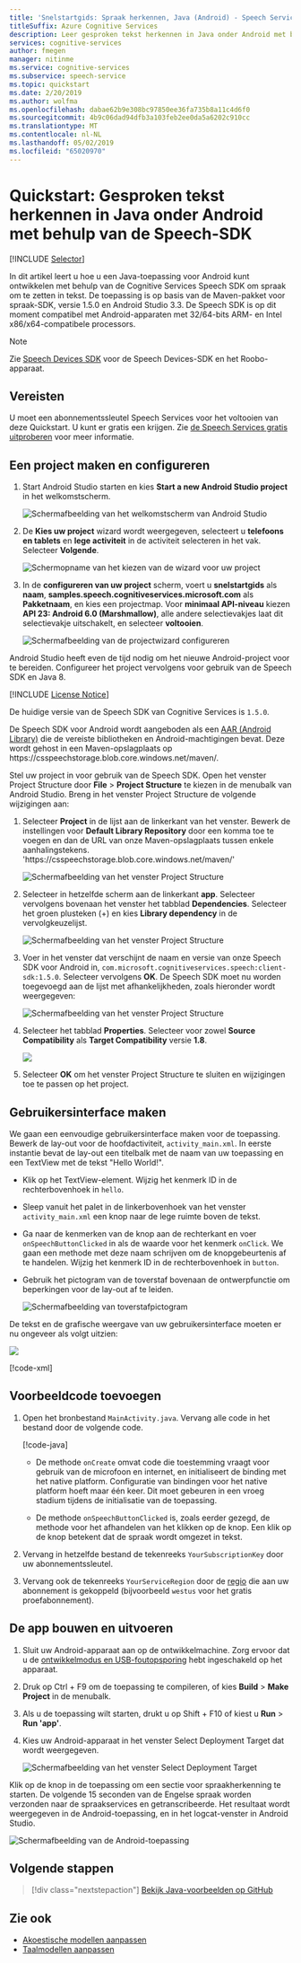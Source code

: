 ```yaml
---
title: 'Snelstartgids: Spraak herkennen, Java (Android) - Speech Services'
titleSuffix: Azure Cognitive Services
description: Leer gesproken tekst herkennen in Java onder Android met behulp van de Speech SDK
services: cognitive-services
author: fmegen
manager: nitinme
ms.service: cognitive-services
ms.subservice: speech-service
ms.topic: quickstart
ms.date: 2/20/2019
ms.author: wolfma
ms.openlocfilehash: dabae62b9e308bc97850ee36fa735b8a11c4d6f0
ms.sourcegitcommit: 4b9c06dad94dfb3a103feb2ee0da5a6202c910cc
ms.translationtype: MT
ms.contentlocale: nl-NL
ms.lasthandoff: 05/02/2019
ms.locfileid: "65020970"
---
```

# <a name="quickstart-recognize-speech-in-java-on-android-by-using-the-speech-sdk"></a>Quickstart: Gesproken tekst herkennen in Java onder Android met behulp van de Speech-SDK

[!INCLUDE [Selector](../../../includes/cognitive-services-speech-service-quickstart-selector.md)]

In dit artikel leert u hoe u een Java-toepassing voor Android kunt ontwikkelen met behulp van de Cognitive Services Speech SDK om spraak om te zetten in tekst.
De toepassing is op basis van de Maven-pakket voor spraak-SDK, versie 1.5.0 en Android Studio 3.3.
De Speech SDK is op dit moment compatibel met Android-apparaten met 32/64-bits ARM- en Intel x86/x64-compatibele processors.

> [!NOTE]
> Zie [Speech Devices SDK](speech-devices-sdk.md) voor de Speech Devices-SDK en het Roobo-apparaat.

## <a name="prerequisites"></a>Vereisten

U moet een abonnementssleutel Speech Services voor het voltooien van deze Quickstart. U kunt er gratis een krijgen. Zie [de Speech Services gratis uitproberen](get-started.md) voor meer informatie.

## <a name="create-and-configure-a-project"></a>Een project maken en configureren

1. Start Android Studio starten en kies **Start a new Android Studio project** in het welkomstscherm.

    ![Schermafbeelding van het welkomstscherm van Android Studio](media/sdk/qs-java-android-01-start-new-android-studio-project.png)

1. De **Kies uw project** wizard wordt weergegeven, selecteert u **telefoons en tablets** en **lege activiteit** in de activiteit selecteren in het vak. Selecteer **Volgende**.

   ![Schermopname van het kiezen van de wizard voor uw project](media/sdk/qs-java-android-02-target-android-devices.png)

1. In de **configureren van uw project** scherm, voert u **snelstartgids** als **naam**, **samples.speech.cognitiveservices.microsoft.com** als **Pakketnaam**, en kies een projectmap. Voor **minimaal API-niveau** kiezen **API 23: Android 6.0 (Marshmallow)**, alle andere selectievakjes laat dit selectievakje uitschakelt, en selecteer **voltooien**.

   ![Schermafbeelding van de projectwizard configureren](media/sdk/qs-java-android-03-create-android-project.png)

Android Studio heeft even de tijd nodig om het nieuwe Android-project voor te bereiden. Configureer het project vervolgens voor gebruik van de Speech SDK en Java 8.

[!INCLUDE [License Notice](../../../includes/cognitive-services-speech-service-license-notice.md)]

De huidige versie van de Speech SDK van Cognitive Services is `1.5.0`.

De Speech SDK voor Android wordt aangeboden als een [AAR (Android Library)](https://developer.android.com/studio/projects/android-library) die de vereiste bibliotheken en Android-machtigingen bevat.
Deze wordt gehost in een Maven-opslagplaats op https:\//csspeechstorage.blob.core.windows.net/maven/.

Stel uw project in voor gebruik van de Speech SDK. Open het venster Project Structure door **File** > **Project Structure** te kiezen in de menubalk van Android Studio. Breng in het venster Project Structure de volgende wijzigingen aan:

1. Selecteer **Project** in de lijst aan de linkerkant van het venster. Bewerk de instellingen voor **Default Library Repository** door een komma toe te voegen en dan de URL van onze Maven-opslagplaats tussen enkele aanhalingstekens. 'https:\//csspeechstorage.blob.core.windows.net/maven/'

   ![Schermafbeelding van het venster Project Structure](media/sdk/qs-java-android-06-add-maven-repository.png)

1. Selecteer in hetzelfde scherm aan de linkerkant **app**. Selecteer vervolgens bovenaan het venster het tabblad **Dependencies**. Selecteer het groen plusteken (+) en kies **Library dependency** in de vervolgkeuzelijst.

   ![Schermafbeelding van het venster Project Structure](media/sdk/qs-java-android-07-add-module-dependency.png)

1. Voer in het venster dat verschijnt de naam en versie van onze Speech SDK voor Android in, `com.microsoft.cognitiveservices.speech:client-sdk:1.5.0`. Selecteer vervolgens **OK**.
   De Speech SDK moet nu worden toegevoegd aan de lijst met afhankelijkheden, zoals hieronder wordt weergegeven:

   ![Schermafbeelding van het venster Project Structure](media/sdk/qs-java-android-08-dependency-added-1.0.0.png)

1. Selecteer het tabblad **Properties**. Selecteer voor zowel **Source Compatibility** als **Target Compatibility** versie **1.8**.

   ![](media/sdk/qs-java-android-09-dependency-added.png)

1. Selecteer **OK** om het venster Project Structure te sluiten en wijzigingen toe te passen op het project.

## <a name="create-user-interface"></a>Gebruikersinterface maken

We gaan een eenvoudige gebruikersinterface maken voor de toepassing. Bewerk de lay-out voor de hoofdactiviteit, `activity_main.xml`. In eerste instantie bevat de lay-out een titelbalk met de naam van uw toepassing en een TextView met de tekst "Hello World!".

* Klik op het TextView-element. Wijzig het kenmerk ID in de rechterbovenhoek in `hello`.

* Sleep vanuit het palet in de linkerbovenhoek van het venster `activity_main.xml` een knop naar de lege ruimte boven de tekst.

* Ga naar de kenmerken van de knop aan de rechterkant en voer `onSpeechButtonClicked` in als de waarde voor het kenmerk `onClick`. We gaan een methode met deze naam schrijven om de knopgebeurtenis af te handelen.  Wijzig het kenmerk ID in de rechterbovenhoek in `button`.

* Gebruik het pictogram van de toverstaf bovenaan de ontwerpfunctie om beperkingen voor de lay-out af te leiden.

  ![Schermafbeelding van toverstafpictogram](media/sdk/qs-java-android-10-infer-layout-constraints.png)

De tekst en de grafische weergave van uw gebruikersinterface moeten er nu ongeveer als volgt uitzien:

![](media/sdk/qs-java-android-11-gui.png)

[!code-xml[](~/samples-cognitive-services-speech-sdk/quickstart/java-android/app/src/main/res/layout/activity_main.xml)]

## <a name="add-sample-code"></a>Voorbeeldcode toevoegen

1. Open het bronbestand `MainActivity.java`. Vervang alle code in het bestand door de volgende code.

   [!code-java[](~/samples-cognitive-services-speech-sdk/quickstart/java-android/app/src/main/java/com/microsoft/cognitiveservices/speech/samples/quickstart/MainActivity.java#code)]

   * De methode `onCreate` omvat code die toestemming vraagt voor gebruik van de microfoon en internet, en initialiseert de binding met het native platform. Configuratie van bindingen voor het native platform hoeft maar één keer. Dit moet gebeuren in een vroeg stadium tijdens de initialisatie van de toepassing.

   * De methode `onSpeechButtonClicked` is, zoals eerder gezegd, de methode voor het afhandelen van het klikken op de knop. Een klik op de knop betekent dat de spraak wordt omgezet in tekst.

1. Vervang in hetzelfde bestand de tekenreeks `YourSubscriptionKey` door uw abonnementssleutel.

1. Vervang ook de tekenreeks `YourServiceRegion` door de [regio](regions.md) die aan uw abonnement is gekoppeld (bijvoorbeeld `westus` voor het gratis proefabonnement).

## <a name="build-and-run-the-app"></a>De app bouwen en uitvoeren

1. Sluit uw Android-apparaat aan op de ontwikkelmachine. Zorg ervoor dat u de [ontwikkelmodus en USB-foutopsporing](https://developer.android.com/studio/debug/dev-options) hebt ingeschakeld op het apparaat.

1. Druk op Ctrl + F9 om de toepassing te compileren, of kies **Build** > **Make Project** in de menubalk.

1. Als u de toepassing wilt starten, drukt u op Shift + F10 of kiest u **Run** > **Run 'app'**.

1. Kies uw Android-apparaat in het venster Select Deployment Target dat wordt weergegeven.

   ![Schermafbeelding van het venster Select Deployment Target](media/sdk/qs-java-android-12-deploy.png)

Klik op de knop in de toepassing om een sectie voor spraakherkenning te starten. De volgende 15 seconden van de Engelse spraak worden verzonden naar de spraakservices en getranscribeerde. Het resultaat wordt weergegeven in de Android-toepassing, en in het logcat-venster in Android Studio.

![Schermafbeelding van de Android-toepassing](media/sdk/qs-java-android-13-gui-on-device.png)

## <a name="next-steps"></a>Volgende stappen

> [!div class="nextstepaction"]
> [Bekijk Java-voorbeelden op GitHub](https://aka.ms/csspeech/samples)

## <a name="see-also"></a>Zie ook

- [Akoestische modellen aanpassen](how-to-customize-acoustic-models.md)
- [Taalmodellen aanpassen](how-to-customize-language-model.md)
